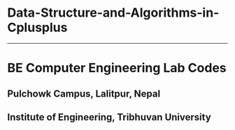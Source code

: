 # Data-Structure-and-Algorithms-in-Cplusplus
-------------------------------------------------
# BE Computer Engineering Lab Codes
## Pulchowk Campus, Lalitpur, Nepal
## Institute of Engineering, Tribhuvan University

